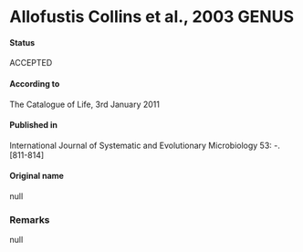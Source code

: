 Allofustis Collins et al., 2003 GENUS
=======

#### Status
ACCEPTED

#### According to
The Catalogue of Life, 3rd January 2011

#### Published in
International Journal of Systematic and Evolutionary Microbiology 53: -. [811-814]

#### Original name
null

### Remarks
null